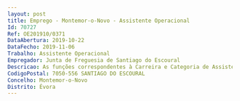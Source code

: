 ```yaml
--- 
layout: post
title: Emprego - Montemor-o-Novo - Assistente Operacional
Id: 70727
Ref: OE201910/0371
DataAbertura: 2019-10-22
DataFecho: 2019-11-06
Trabalho: Assistente Operacional
Empregador: Junta de Freguesia de Santiago do Escoural
Descricao: As funções correspondentes à Carreira e Categoria de Assistente Operacional constantes do mapa anexo à LGTFP, compete lhe desempenhar designadamente as seguintes funções  assegurar a limpeza e conservação das instalações e espaços públicos, colaborar em funções administrativas e realizar tarefas de arrumação e distribuição, executar outras tarefas simples não especificadas de carater manual e exigindo alguns conhecimentos práticos. Manuseamento e condução de veículos ligeiros, agrícolas e transportes escolares. Executar tarefas inerentes a inumação e exumação de cadáveres.
CodigoPostal: 7050-556 SANTIAGO DO ESCOURAL
Concelho: Montemor-o-Novo
Distrito: Évora
--- 
```

